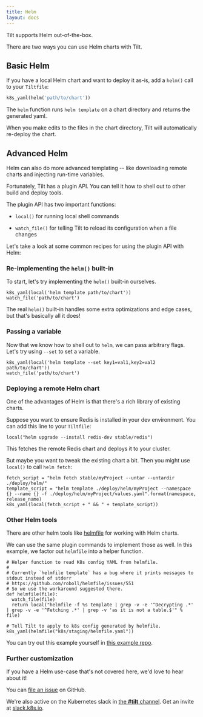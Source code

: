 ```yaml
---
title: Helm
layout: docs
---
```


Tilt supports Helm out-of-the-box.

There are two ways you can use Helm charts with Tilt.

## Basic Helm

If you have a local Helm chart and want to deploy it as-is, add a `helm()` call to your `Tiltfile`:
  
```python
k8s_yaml(helm('path/to/chart'))
```

The `helm` function runs `helm template` on a chart directory and returns the generated yaml.

When you make edits to the files in the chart directory, Tilt will automatically re-deploy the chart.

## Advanced Helm

Helm can also do more advanced templating -- like downloading remote charts and injecting run-time variables.

Fortunately, Tilt has a plugin API. You can tell it how to shell out to other build and deploy tools.

The plugin API has two important functions:

- `local()` for running local shell commands

- `watch_file()` for telling Tilt to reload its configuration when a file changes

Let's take a look at some common recipes for using the plugin API with Helm:

### Re-implementing the `helm()` built-in

To start, let's try implementing the `helm()` built-in ourselves.

```
k8s_yaml(local('helm template path/to/chart'))
watch_file('path/to/chart')
```

The real `helm()` built-in handles some extra optimizations and edge cases, but that's basically all it does!

### Passing a variable

Now that we know how to shell out to `helm`, we can pass arbitrary flags. Let's try using `--set` to set a variable.

```
k8s_yaml(local('helm template --set key1=val1,key2=val2 path/to/chart'))
watch_file('path/to/chart')
```

### Deploying a remote Helm chart

One of the advantages of Helm is that there's a rich library of existing charts.

Suppose you want to ensure Redis is installed in your dev environment. You can add this line to your `Tiltfile`:

```
local("helm upgrade --install redis-dev stable/redis")
```

This fetches the remote Redis chart and deploys it to your cluster.

But maybe you want to tweak the existing chart a bit. Then you might use `local()` to call `helm fetch`:

```
fetch_script = "helm fetch stable/myProject --untar --untardir ./deploy/helm/"
template_script = "helm template ./deploy/helm/myProject --namespace {} --name {} -f ./deploy/helm/myProject/values.yaml".format(namespace, release_name)
k8s_yaml(local(fetch_script + " && " + template_script))
```

### Other Helm tools

There are other helm tools like [helmfile](https://github.com/roboll/helmfile) for working with Helm charts.

We can use the same plugin commands to implement those as well. In this example, we factor out `helmfile` into a helper function.

```
# Helper function to read K8s config YAML from helmfile.
#
# Currently `helmfile template` has a bug where it prints messages to stdout instead of stderr
# https://github.com/roboll/helmfile/issues/551
# So we use the workaround suggested there.
def helmfile(file):
  watch_file(file)
  return local("helmfile -f %s template | grep -v -e '^Decrypting .*' | grep -v -e '^Fetching .*' | grep -v 'as it is not a table.$'" % file)

# Tell Tilt to apply to k8s config generated by helmfile.
k8s_yaml(helmfile("k8s/staging/helmfile.yaml"))
```

You can try out this example yourself in [this example repo](https://github.com/windmilleng/tilt-helmfile-demo).

### Further customization

If you have a Helm use-case that's not covered here, we'd love to hear about it!

You can [file an issue](https://github.com/windmilleng/tilt/issues) on GitHub.

We're also active on the Kubernetes slack in [the **#tilt** channel](https://kubernetes.slack.com/messages/CESBL84MV/). Get an invite at [slack.k8s.io](http://slack.k8s.io).
